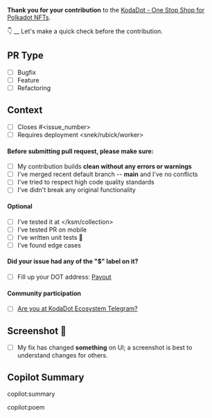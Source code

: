 **Thank you for your contribution** to the [KodaDot - One Stop Shop for Polkadot NFTs](https://kodadot.xyz).

👇 __ Let's make a quick check before the contribution.

## PR Type

- [ ] Bugfix
- [ ] Feature
- [ ] Refactoring

## Context

- [ ] Closes #<issue_number>
- [ ] Requires deployment <snek/rubick/worker>

#### Before submitting pull request, please make sure:

- [ ] My contribution builds **clean without any errors or warnings**
- [ ] I've merged recent default branch -- **main** and I've no conflicts
- [ ] I've tried to respect high code quality standards
- [ ] I've didn't break any original functionality

#### Optional

- [ ] I've tested it at </ksm/collection>
- [ ] I've tested PR on mobile
- [ ] I've written unit tests 🧪
- [ ] I've found edge cases

#### Did your issue had any of the "$" label on it?

- [ ] Fill up your DOT address: [Payout](https://canary.kodadot.xyz/dot/transfer/?target=<My_Polkadot_Address_check_https://github.com/kodadot/nft-gallery/blob/main/REWARDS.md#creating-your-dot-address>)

#### Community participation

- [ ] [Are you at KodaDot Ecosystem Telegram?](https://t.me/kodadot_eco)

## Screenshot 📸

- [ ] My fix has changed **something** on UI; a screenshot is best to understand changes for others.

## Copilot Summary
copilot:summary

copilot:poem
